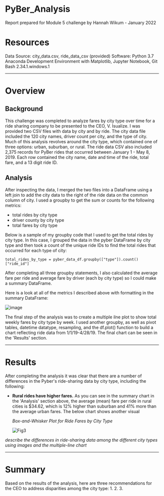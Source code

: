 # PyBer_Analysis
Report prepared for Module 5 challenge by Hannah Wikum - January 2022

# Resources
Data Source: city_data.csv, ride_data_csv (provided)
Software: Python 3.7 Anaconda Development Environment with Matplotlib, Jupyter Notebook, Git Bash 2.34.1.windows.1
___
# Overview
## Background
This challenge was completed to analyze fares by city type over time for a ride sharing company to be presented to the CEO, V. Isualize. I was provided two CSV files with data by city and by ride. The city data file included the 120 city names, driver count per city, and the type of city. Much of this analysis revolves around the city type, which contained one of three options: urban, suburban, or rural. The ride data CSV also included 2,375 records for PyBer rides that occurred between January 1 - May 8, 2019. Each row contained the city name, date and time of the ride, total fare, and a 13 digit ride ID.

## Analysis
After inspecting the data, I merged the two files into a DataFrame using a left join to add the city data to the right of the ride data on the common column of city. I used a groupby to get the sum or counts for the following metrics:
  * total rides by city type
  * driver county by city type
  * total fares by city type

Below is a sample of my groupby code that I used to get the total rides by city type. In this case, I grouped the data in the pyber DataFrame by city type and then took a count of the unique ride IDs to find the total rides that occurred for each type of city:

`total_rides_by_type = pyber_data_df.groupby(["type"]).count()["ride_id"]`

After completing all three groupby statements, I also calculated the average fare per ride and average fare by driver (each by city type) so I could make a summary DataFrame.

Here is a look at all of the metrics I described above with formatting in the summary DataFrame:

![image](https://user-images.githubusercontent.com/93058069/149679497-be350ef6-2b86-4f7e-b6fb-d46c4b5aa2d2.png)

The final step of the analysis was to create a multiple ilne plot to show total weekly fares by city type by week. I used another groupby, as well as pivot tables, datetime datatype, resampling, and the df.plot() function to build a chart reflecting ride data from 1/1/19-4/28/19. The final chart can be seen in the 'Results' section.
___
# Results
After completing the analysis it was clear that there are a number of differences in the Pyber's ride-sharing data by city type, including the following:

* **Rural rides have higher fares.**
    As you can see in the summary chart in the 'Analysis' section above, the average (mean) fare per ride in rural cities is $34.62, which is 12% higher than suburban and 41% more than the average urban fares. The below chart shows another visual 
    
    _Box-and-Whisker Plot for Ride Fares by City Type_
    
    ![Fig3](https://user-images.githubusercontent.com/93058069/149680071-5721f978-6eb8-4a35-9c3c-a4ffdbf84082.png)



_describe the differences in ride-sharing data among the different city types using images and the multiple-line chart_

___
# Summary
Based on the results of the analysis, here are three recommendations for the CEO to address disparities among the city type:
  1.
  2.
  3.
